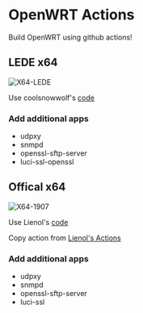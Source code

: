 # OpenWRT Actions

Build OpenWRT using github actions!

## LEDE x64

![X64-LEDE](https://github.com/alecthw/openwrt-actions/workflows/X64-LEDE/badge.svg)

Use coolsnowwolf's [code](https://github.com/coolsnowwolf/lede)

### Add additional apps

- udpxy
- snmpd
- openssl-sftp-server
- luci-ssl-openssl

## Offical x64

![X64-1907](https://github.com/alecthw/openwrt-actions/workflows/X64-1907/badge.svg)

Use Lienol's [code](https://github.com/Lienol/openwrt)

Copy action from [Lienol's Actions](https://github.com/Lienol/openwrt-actions)

### Add additional apps

- udpxy
- snmpd
- openssl-sftp-server
- luci-ssl
